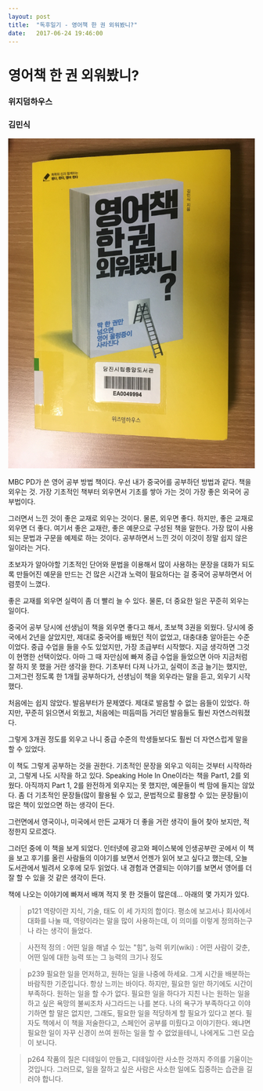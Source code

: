 ```yaml
---
layout: post
title:  "독후일기 - 영어책 한 권 외워봤니?"
date:   2017-06-24 19:46:00
---
```


# 영어책 한 권 외워봤니?

### 위지덤하우스

### 김민식

![book image](/images/20170624-1.jpg)

MBC PD가 쓴 영어 공부 방법 책이다. 우선 내가 중국어를 공부하던 방법과 같다. 책을 외우는 것. 가장 기초적인 책부터 외우면서 기초를 쌓아 가는 것이 가장 좋은 외국어 공부법이다.

그러면서 느낀 것이 좋은 교재로 외우는 것이다. 물론, 외우면 좋다. 하지만, 좋은 교재로 외우면 더 좋다. 여기서 좋은 교재란, 좋은 예문으로 구성된 책을 말한다. 가장 많이 사용되는 문법과 구문을 예제로 하는 것이다. 공부하면서 느낀 것이 이것이 정말 쉽지 않은 일이라는 거다.

초보자가 알아야할 기초적인 단어와 문법을 이용해서 많이 사용하는 문장을 대화가 되도록 만들어진 예문을 만드는 건 많은 시간과 노력이 필요하다는 걸 중국어 공부하면서 어렴풋이 느꼈다.

좋은 교재를 외우면 실력이 좀 더 빨리 늘 수 있다. 물론, 더 중요한 일은 꾸준히 외우는 일이다.

중국어 공부 당시에 선생님이 책을 외우면 좋다고 해서, 초보책 3권을 외웠다. 당시에 중국에서 2년을 살았지만, 제대로 중국어를 배웠던 적이 없었고, 대충대충 알아듣는 수준이었다. 중급 수업을 들을 수도 있었지만, 가장 초급부터 시작했다. 지금 생각하면 그것이 현명한 선택이었다.
아마 그 때 자만심에 빠져 중급 수업을 들었으면 아마 지금처럼 잘 하지 못 했을 거란 생각을 한다. 기초부터 다져 나가고, 실력이 조금 늘기는 했지만, 그저그런 정도록 한 1개월 공부하다가, 선생님이 책을 외우라는 말을 듣고, 외우기 시작했다.

처음에는 쉽지 않았다. 발음부터가 문제였다. 제대로 발음할 수 없는 음들이 있었다. 하지만, 꾸준히 읽으면서 외웠고, 처음에는 떠듬떠듬 거리던 발음들도 훨씬 자연스러워졌다.

그렇게 3개권 정도를 외우고 나니 중급 수준의 학생들보다도 훨씬 더 자연스럽게 말을 할 수 있었다.

이 책도 그렇게 공부하는 것을 권한다. 기초적인 문장을 외우고 익히는 것부터 시작하라고, 그렇게 나도 시작을 하고 있다. Speaking Hole In One이라는 책을 Part1, 2를 외웠다. 아직까지 Part 1, 2를 완전하게 외우지는 못 했지만, 예문들이 썩 맘에 들지는 않았다. 좀 더 기초적인 문장들(많이 활용될 수 있고, 문법적으로 활용할 수 있는 문장들)이 많은 책이 있었으면 하는 생각이 든다.

그런면에서 영국이나, 미국에서 만든 교재가 더 좋을 거란 생각이 들어 찾아 보지만, 적정한지 모르겠다.

그러던 중에 이 책을 보게 되었다. 인터넷에 광고와 페이스북에 인생공부란 곳에서 이 책을 보고 후기를 올린 사람들의 이야기를 보면서 언젠가 읽어 보고 싶다고 했는데, 오늘 도서관에서 빌려서 오후에 모두 읽었다. 내 경험과 연결되는 이야기를 보면서 영어를 더 잘 할 수 있을 것 같은 생각이 든다.

책에 나오는 이야기에 빠져서 배껴 적지 못 한 것들이 많은데... 아래의 몇 가지가 있다.

> p121
> 역량이란 지식, 기술, 태도 이 세 가지의 합이다.
  평소에 보고서나 회사에서 대화를 나눌 때, 역량이라는 말을 많이 사용하는데, 이 의미를 이렇게 정의하는구나 라는 생각이 들었다.

> 사전적 정의 : 어떤 일을 해낼 수 있는 "힘", 능력
> 위키(wiki) : 어떤 사람이 갖춘, 어떤 일에 대한 능력 또는 그 능력의 크기나 정도

> p239
> 필요한 일을 먼저하고, 원하는 일을 나중에 하세요. 그게 시간을 배분하는 바람직한 기준입니다.
  항상 느끼는 바이다. 하지만, 필요한 일만 하기에도 시간이 부족하다. 원하는 일을 할 수가 없다. 필요한 일을 하다가 지친 나는 원하는 일을 하고 싶은 욕망의 불씨조차 사그라드는 나를 본다. 나의 욕구가 부족하다고 이야기하면 할 말은 없지만, 그래도, 필요한 일을 적당하게 할 필요가 있다고 본다. 필자도 책에서 이 책을 저술한다고, 스페인어 공부를 미뤘다고 이야기한다. 왜냐면 필요한 일이 자꾸 신경이 쓰여 원하는 일을 할 수 없었을테니, 나에게도 그런 모습이 보니다.

> p264
> 작품의 질은 디테일이 만들고, 디테일이란 사소한 것까지 주의를 기울이는 것입니다. 그러므로, 일을 잘하고 싶은 사람은 사소한 일에도 집중하는 습관을 길러야 합니다.
